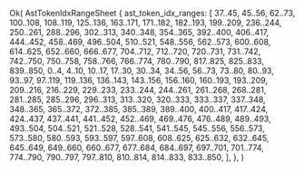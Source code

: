 Ok(
    AstTokenIdxRangeSheet {
        ast_token_idx_ranges: [
            37..45,
            45..56,
            62..73,
            100..108,
            108..119,
            125..136,
            163..171,
            171..182,
            182..193,
            199..209,
            236..244,
            250..261,
            288..296,
            302..313,
            340..348,
            354..365,
            392..400,
            406..417,
            444..452,
            458..469,
            496..504,
            510..521,
            548..556,
            562..573,
            600..608,
            614..625,
            652..660,
            666..677,
            704..712,
            712..720,
            720..731,
            731..742,
            742..750,
            750..758,
            758..766,
            766..774,
            780..790,
            817..825,
            825..833,
            839..850,
            0..4,
            4..10,
            10..17,
            17..30,
            30..34,
            34..56,
            56..73,
            73..80,
            80..93,
            93..97,
            97..119,
            119..136,
            136..143,
            143..156,
            156..160,
            160..193,
            193..209,
            209..216,
            216..229,
            229..233,
            233..244,
            244..261,
            261..268,
            268..281,
            281..285,
            285..296,
            296..313,
            313..320,
            320..333,
            333..337,
            337..348,
            348..365,
            365..372,
            372..385,
            385..389,
            389..400,
            400..417,
            417..424,
            424..437,
            437..441,
            441..452,
            452..469,
            469..476,
            476..489,
            489..493,
            493..504,
            504..521,
            521..528,
            528..541,
            541..545,
            545..556,
            556..573,
            573..580,
            580..593,
            593..597,
            597..608,
            608..625,
            625..632,
            632..645,
            645..649,
            649..660,
            660..677,
            677..684,
            684..697,
            697..701,
            701..774,
            774..790,
            790..797,
            797..810,
            810..814,
            814..833,
            833..850,
        ],
    },
)